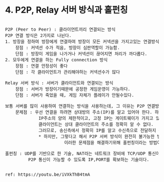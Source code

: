# 4. P2P, Relay 서버 방식과 홀펀칭  

<pre>

P2P (Peer to Peer) : 클라이언트끼리 연결되는 방식
P2P 연결 방식은 2가지로 나뉜다.
1. 방장을 정하여 방장에게 연결하여 방장이 모든 커넥션을 가지고있는 연결방식
    장점 : 커넥션 수가 적음, 방장이 심판역할이 가능함.
    단점 : 방장이 게임을 나가거나 커넥션이 끊어지면 처리가 까다롭다.
2. 모두에게 연결을 하는 Fully connection 방식
    장점 : 연결 안정성이 좋다
    단점 : 각 클라이언트가 관리해야하는 커넥션수가 많다

Relay 서버 방식 : 서버가 클라이언트와 연결되는 방식
    장점 : 서버가 방장이기때문에 공정한 게임운영이 가능하다.
    단점 : 서버가 죽었을 때, 게임 자체가 플레이가 안될수있다.

보통 서버를 많이 사용하여 연결하는 방식을 사용하는데, 그 이유는 P2P 연결방식의 치명적인 문제점이 있기 때문이다.
    문제점 : 우선 연결을 하려면 상대방의 주소(IP)를 알고 있어야 한다. 하지만, 고정 IP를 각 클라이언트마다 주기에는 
             IP주소의 양의 제한적이고, 고정 IP는 게이트웨이가 가지고 있고 클라이언트 들은 사설 IP가 주어지기 때문에 
             클라이언트는 상대 클라이언트의 주소를 정확히 알 수 없다.
             그러므로, 송신측에서 정확히 IP를 알고 수신측으로 전달하지 못한다.
             * 하지만, 그렇다고 해서 P2P 서버 방식이 완전히 불가능한 방식이 아니다. 
                       이러한 문제점을 해결하기위해 홀펀칭이라는 방법이 존재한다.

홀펀칭 : UDP를 기반으로 한 기술, NAT라는 네트워크 장비에 TCP/UDP 통신이 불가능한 Peer들간에 
         P2P 통신이 가능할 수 있도록 IP,PORT를 확보하는 기술이다.


ref: https://youtu.be/iVXkThB4tmA
</pre>


             
